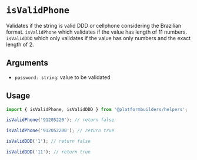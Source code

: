 # `isValidPhone`

Validates if the string is valid DDD or cellphone considering the Brazilian format.
`isValidPhone` which validates if the value has length of 11 numbers.
`isValidDDD` which only validates if the value has only numbers and the exact length of 2.

## Arguments

- `password: string`: value to be validated

## Usage

```jsx
import { isValidPhone, isValidDDD } from '@platformbuilders/helpers';

isValidPhone('91205220'); // return false

isValidPhone('912052200'); // return true

isValidDDD('1'); // return false

isValidDDD('11'); // return true
```

